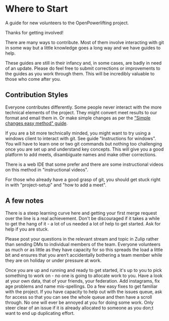 # Where to Start

A guide for new volunteers to the OpenPowerlifting project.

Thanks for getting involved!

There are many ways to contribute.  Most of them involve interacting with git in some way but a little knowledge goes a  long way and we have guides to help.

These guides are still in their infancy and, in some cases, are badly in need of an update.  Please do feel free to submit corrections or improvements to the guides as you work through them.  This will be incredibly valuable to those who come after you.

## Contribution Styles

Everyone contributes differently.  Some people never interact with the more technical elements of the project.  They might convert meet results to our format and email them in.  Or make simple changes as per the ["Simple changes easy method" guide](https://gitlab.com/openpowerlifting/opl-data/-/blob/main/docs/Simple-changes-easy-method.pdf).

If you are a bit more technically minded, you might want to try using a windows client to interact with git.  See guide "Instructions for windows".  You will have to learn one or two git commands but nothing too challenging once you are set up and understand key concepts.  This will give you a good platform to add meets, disambiguate names and make other corrections.

There is a web IDE that some prefer and there are some instructional videos on this method in "instructional videos".

For those who already have a good grasp of git, you should get stuck right in with "project-setup" and "how to add a meet".

## A few notes

There is a steep learning curve here and getting your first merge request over the line is a real achievement.  Don't be discouraged if it takes a while to get the hang of it - a lot of us needed a lot of help to get started.  Ask for help if you are stuck.

Please post your questions in the relevant stream and topic in Zulip rather than sending DMs to individual members of the team.  Everyone volunteers as much or as little as they have capacity for  so this spreads the load a little bit and ensures that you aren’t accidentally bothering a team member while they are on holiday or under pressure at work.

Once you are up and running and ready to get started, it's up to you to pick something to work on - no one is going to allocate work to you.  Have a look at your own data, that of your friends, your federation.  Add instagrams, fix age problems and name mis-spellings.  Do a few easy fixes to get familiar with the project.  If you have capacity to help out with the issues queue, ask for access so that you can see the whole queue and then have a scroll through.  No one will ever be annoyed at you for doing some work.  Only steer clear of an issue if it is already allocated to someone as you don;t want to end up duplicating effort.


